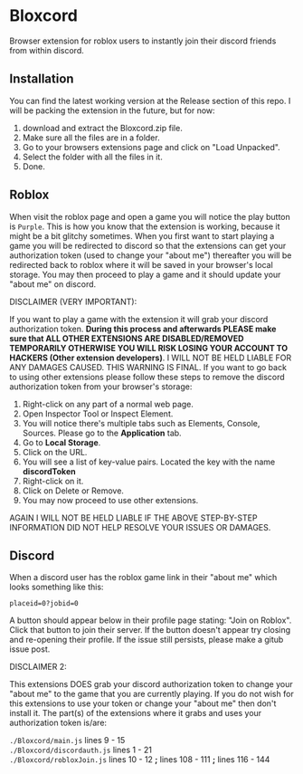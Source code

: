 # Bloxcord

Browser extension for roblox users to instantly join their discord friends from within discord. 

## Installation

You can find the latest working version at the Release section of this repo. I will be packing the extension in the future, but for now:
1. download and extract the Bloxcord.zip file.
2. Make sure all the files are in a folder.
3. Go to your browsers extensions page and click on "Load Unpacked".
4. Select the folder with all the files in it. 
5. Done.

## Roblox

When visit the roblox page and open a game you will notice the play button is `Purple`. This is how you know that the extension is working, because it might be a bit glitchy sometimes. When you first want to start playing a game you will be redirected to discord so that the extensions can get your authorization token (used to change your "about me") thereafter you will be redirected back to roblox where it will be saved in your browser's local storage. You may then proceed to play a game and it should update your "about me" on discord.

DISCLAIMER (VERY IMPORTANT):

If you want to play a game with the extension it will grab your discord authorization token. **During this process and afterwards PLEASE make sure that ALL OTHER EXTENSIONS ARE DISABLED/REMOVED TEMPORARILY OTHERWISE YOU WILL RISK LOSING YOUR ACCOUNT TO HACKERS (Other extension developers)**. I WILL NOT BE HELD LIABLE FOR ANY DAMAGES CAUSED. THIS WARNING IS FINAL. If you want to go back to using other extensions please follow these steps to remove the discord authorization token from your browser's storage:

1. Right-click on any part of a normal web page.
2. Open Inspector Tool or Inspect Element.
3. You will notice there's multiple tabs such as Elements, Console, Sources. Please go to the **Application** tab.
4. Go to **Local Storage**.
5. Click on the URL.
6. You will see a list of key-value pairs. Located the key with the name **discordToken**
7. Right-click on it.
8. Click on Delete or Remove.
9. You may now proceed to use other extensions.

AGAIN I WILL NOT BE HELD LIABLE IF THE ABOVE STEP-BY-STEP INFORMATION DID NOT HELP RESOLVE YOUR ISSUES OR DAMAGES.

## Discord

When a discord user has the roblox game link in their "about me" which looks something like this:

`placeid=0?jobid=0`

A button should appear below in their profile page stating: "Join on Roblox". Click that button to join their server. If the button doesn't appear try closing and re-opening their profile. If the issue still persists, please make a gitub issue post.

DISCLAIMER 2:

This extensions DOES grab your discord authorization token to change your "about me" to the game that you are currently playing. If you do not wish for this extensions to use your token or change your "about me" then don't install it. The part(s) of the extensions where it grabs and uses your authorization token is/are:

`./Bloxcord/main.js` lines 9 - 15<br/>
`./Bloxcord/discordauth.js` lines 1 - 21<br/>
`./Bloxcord/robloxJoin.js` lines 10 - 12 **;** lines 108 - 111 **;** lines 116 - 144<br/>
